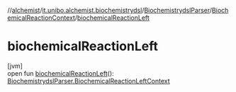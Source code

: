 //[alchemist](../../../../index.md)/[it.unibo.alchemist.biochemistrydsl](../../index.md)/[BiochemistrydslParser](../index.md)/[BiochemicalReactionContext](index.md)/[biochemicalReactionLeft](biochemical-reaction-left.md)

# biochemicalReactionLeft

[jvm]\
open fun [biochemicalReactionLeft](biochemical-reaction-left.md)(): [BiochemistrydslParser.BiochemicalReactionLeftContext](../-biochemical-reaction-left-context/index.md)
